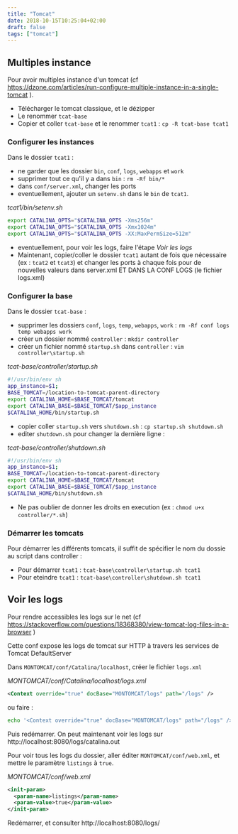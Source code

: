 ```yaml
---
title: "Tomcat"
date: 2018-10-15T10:25:04+02:00
draft: false
tags: ["tomcat"]
---
```


## Multiples instance

Pour avoir multiples instance d'un tomcat (cf https://dzone.com/articles/run-configure-multiple-instance-in-a-single-tomcat ).

* Télécharger le tomcat classique, et le dézipper
* Le renommer `tcat-base`
* Copier et coller `tcat-base` et le renommer `tcat1` : `cp -R tcat-base tcat1`

### Configurer les instances

Dans le dossier `tcat1` :

* ne garder que les dossier `bin`, `conf`, `logs`, `webapps` et `work`
* supprimer tout ce qu'il y a dans `bin` : `rm -Rf bin/*`
* dans `conf/server.xml`, changer les ports
* eventuellement, ajouter un `setenv.sh` dans le `bin` de `tcat1`.

*tcat1/bin/setenv.sh*
```bash
export CATALINA_OPTS="$CATALINA_OPTS -Xms256m"
export CATALINA_OPTS="$CATALINA_OPTS -Xmx1024m"
export CATALINA_OPTS="$CATALINA_OPTS -XX:MaxPermSize=512m"
```

* eventuellement, pour voir les logs, faire l'étape _Voir les logs_
* Maintenant, copier/coller le dossier `tcat1` autant de fois que nécessaire (ex : `tcat2` et `tcat3`) et changer les ports à chaque fois pour de nouvelles valeurs dans server.xml ET DANS LA CONF LOGS (le fichier logs.xml)

### Configurer la base

Dans le dossier `tcat-base` :

* supprimer les dossiers `conf`, `logs`, `temp`, `webapps`, `work` : `rm -Rf conf logs temp webapps work`
* créer un dossier nommé `controller` : `mkdir controller`
* créer un fichier nommé `startup.sh` dans `controller` : `vim controller\startup.sh`

*tcat-base/controller/startup.sh*
```bash
#!/usr/bin/env sh
app_instance=$1;
BASE_TOMCAT=/location-to-tomcat-parent-directory
export CATALINA_HOME=$BASE_TOMCAT/tomcat
export CATALINA_BASE=$BASE_TOMCAT/$app_instance
$CATALINA_HOME/bin/startup.sh
```

* copier coller `startup.sh` vers `shutdown.sh` : `cp startup.sh shutdown.sh`
* editer `shutdown.sh` pour changer la dernière ligne :

*tcat-base/controller/shutdown.sh*
```bash
#!/usr/bin/env sh
app_instance=$1;
BASE_TOMCAT=/location-to-tomcat-parent-directory
export CATALINA_HOME=$BASE_TOMCAT/tomcat
export CATALINA_BASE=$BASE_TOMCAT/$app_instance
$CATALINA_HOME/bin/shutdown.sh
```

* Ne pas oublier de donner les droits en execution (ex : `chmod u+x controller/*.sh`)

### Démarrer les tomcats

Pour démarrer les différents tomcats, il suffit de spécifier le nom du dossie au script dans controller :

* Pour démarrer `tcat1` : `tcat-base\controller\startup.sh tcat1`
* Pour eteindre `tcat1` : `tcat-base\controller\shutdown.sh tcat1`

## Voir les logs

Pour rendre accessibles les logs sur le net (cf https://stackoverflow.com/questions/18368380/view-tomcat-log-files-in-a-browser )

Cette conf expose les logs de tomcat sur HTTP à travers les services de Tomcat DefaultServer

Dans `MONTOMCAT/conf/Catalina/localhost`, créer le fichier `logs.xml`

*MONTOMCAT/conf/Catalina/localhost/logs.xml*
```xml
<Context override="true" docBase="MONTOMCAT/logs" path="/logs" />
```

ou faire :

```sh
echo '<Context override="true" docBase="MONTOMCAT/logs" path="/logs" />' > MONTOMCAT/conf/Catalina/localhost/logs.xml
```

Puis redémarrer. On peut maintenant voir les logs sur http://localhost:8080/logs/catalina.out

Pour voir tous les logs du dossier, aller éditer `MONTOMCAT/conf/web.xml`, et mettre le paramètre `listings` à `true`.

*MONTOMCAT/conf/web.xml*
```xml
<init-param>
  <param-name>listings</param-name>
  <param-value>true</param-value>
</init-param>
```

Redémarrer, et consulter http://localhost:8080/logs/
